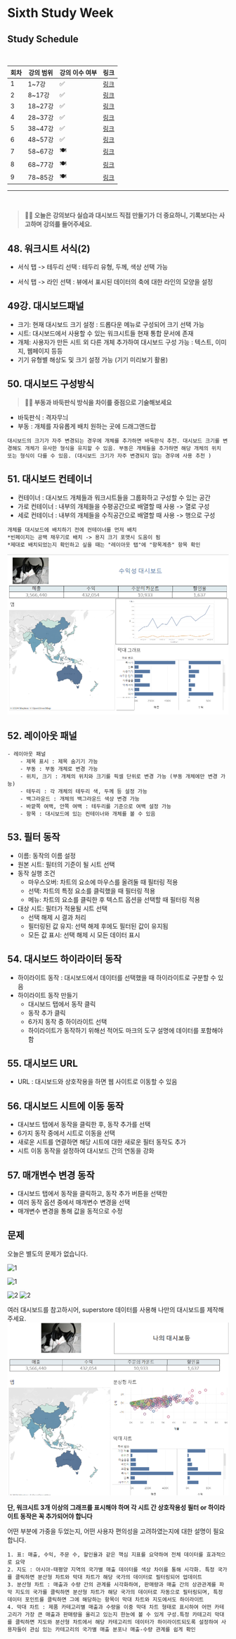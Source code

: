 # Sixth Study Week


## Study Schedule
<br>

| 회차 | 강의 범위   | 강의 이수 여부 | 링크                                                                                                     |
|------|-------------|----------------|--------------------------------------------------------------------------------------------------------|
| 1    | 1~7강       | ✅              | [링크](https://www.youtube.com/watch?v=AXkaUrJs-Ko&list=PL87tgIIryGsa5vdz6MsaOEF8PK-YqK3fz&index=84)    |
| 2    | 8~17강      | ✅              | [링크](https://www.youtube.com/watch?v=AXkaUrJs-Ko&list=PL87tgIIryGsa5vdz6MsaOEF8PK-YqK3fz&index=75)    |
| 3    | 18~27강     | ✅              | [링크](https://www.youtube.com/watch?v=AXkaUrJs-Ko&list=PL87tgIIryGsa5vdz6MsaOEF8PK-YqK3fz&index=65)    |
| 4    | 28~37강     | ✅              | [링크](https://www.youtube.com/watch?v=e6J0Ljd6h44&list=PL87tgIIryGsa5vdz6MsaOEF8PK-YqK3fz&index=55)    |
| 5    | 38~47강     | ✅              | [링크](https://www.youtube.com/watch?v=AXkaUrJs-Ko&list=PL87tgIIryGsa5vdz6MsaOEF8PK-YqK3fz&index=45)    |
| 6    | 48~57강     | ✅              | [링크](https://www.youtube.com/watch?v=AXkaUrJs-Ko&list=PL87tgIIryGsa5vdz6MsaOEF8PK-YqK3fz&index=35)    |
| 7    | 58~67강     | 🍽️             | [링크](https://www.youtube.com/watch?v=AXkaUrJs-Ko&list=PL87tgIIryGsa5vdz6MsaOEF8PK-YqK3fz&index=25)    |
| 8    | 68~77강     | 🍽️             | [링크](https://www.youtube.com/watch?v=AXkaUrJs-Ko&list=PL87tgIIryGsa5vdz6MsaOEF8PK-YqK3fz&index=15)    |
| 9    | 78~85강     | 🍽️             | [링크](https://www.youtube.com/watch?v=AXkaUrJs-Ko&list=PL87tgIIryGsa5vdz6MsaOEF8PK-YqK3fz&index=5)     |
---

<br/>
<!-- 여기까진 그대로 둬 주세요-->

> **🧞‍♀️ 오늘은 강의보다 실습과 대시보드 직접 만들기가 더 중요하니, 기록보다는 사고하며 강의를 들어주세요.**

## 48. 워크시트 서식(2)

- 서식 탭 -> 테두리 선택 : 테두리 유형, 두께, 색상 선택 가능

- 서식 탭 -> 라인 선택 : 뷰에서 표시된 데이터의 축에 대한 라인의 모양을 설정



## 49강. 대시보드패널

- 크기: 현재 대시보드 크기 설정 : 드롭다운 메뉴로 구성되어 크기 선택 가능
- 시트: 대시보드에서 사용할 수 있는 워크시트들 현재 통합 문서에 존재
- 개체: 사용자가 만든 시트 외 다른 개체 추가하여 대시보드 구성 가능 : 텍스트, 이미지, 웹페이지 등등
- 기기 유형별 해상도 및 크기 설정 가능 (기기 미리보기 활용)


## 50. 대시보드 구성방식

> **🧞‍♀️ 부동과 바둑판식 방식을 차이를 중점으로 기술해보세요**
- 바둑판식 : 격자무늬
- 부동 : 개체를 자유롭게 배치 원하는 곳에 드래그앤드랍
~~~
대시보드의 크기가 자주 변경되는 경우에 개체를 추가하면 바둑판식 추천. 대시보드 크기를 변경해도 개체가 유사한 형식을 유지할 수 있음. 부동은 개체들을 추가하면 해당 개체의 위치 또는 형식이 다를 수 있음. (대시보드 크기가 자주 변경되지 않는 경우에 사용 추천 )
~~~


## 51. 대시보드 컨테이너
- 컨테이너 : 대시보드 개체들과 워크시트들을 그룹화하고 구성할 수 있는 공간
- 가로 컨테이너 : 내부의 개체들을 수평공간으로 배열할 때 사용 -> 열로 구성
- 세로 컨테이너 : 내부의 개체들을 수직공간으로 배열할 때 사용 -> 행으로 구성
~~~
개체를 대시보드에 배치하기 전에 컨테이너를 먼저 배치
*빈페이지는 공백 채우기로 배치 -> 용지 크기 포맷시 도움이 됨
*제대로 배치되었는지 확인하고 싶을 때는 "레이아웃 탭"에 "항목계층" 항목 확인
~~~

![orderopen](../img/t6-1.png)

## 52. 레이아웃 패널
```
- 레이아웃 패널
    - 제목 표시 : 제목 숨기기 가능
    - 부동 : 부동 개체로 변경 가능
    - 위치, 크기 : 개체의 위치와 크기를 픽셀 단위로 변경 가능 (부동 개체에만 변경 가능)
    - 테두리 : 각 개체의 테두리 색, 두께 등 설정 가능
    - 백그라운드 : 개체의 백그라운드 색상 변경 가능
    - 바깥쪽 여백, 안쪽 여백 : 테두리를 기준으로 여백 설정 가능
    - 항목 : 대시보드에 있는 컨테이너와 개체를 볼 수 있음
```

## 53. 필터 동작

- 이름: 동작의 이름 설정
- 원본 시트: 필터의 기준이 될 시트 선택
- 동작 실행 조건
  - 마우스오버: 차트의 요소에 마우스를 올려둘 때 필터링 적용
  - 선택: 차트의 특정 요소를 클릭했을 때 필터링 적용
  - 메뉴: 차트의 요소를 클릭한 후 텍스트 옵션을 선택할 때 필터링 적용
- 대상 시트: 필터가 적용될 시트 선택
  - 선택 해제 시 결과 처리
  - 필터링된 값 유지: 선택 해제 후에도 필터된 값이 유지됨
  - 모든 값 표시: 선택 해제 시 모든 데이터 표시


## 54. 대시보드 하이라이터 동작

- 하이라이트 동작 : 대시보드에서 데이터를 선택했을 때 하이라이트로 구분할 수 있음
- 하이라이트 동작 만들기
  - 대시보드 탭에서 동작 클릭
  - 동작 추가 클릭
  - 6가지 동작 중 하이라이트 선택
  - 하이라이트가 동작하기 위해선 적어도 마크의 도구 설명에 데이터를 포함해야 함


## 55. 대시보드 URL

- URL : 대시보드와 상호작용을 하면 웹 사이트로 이동할 수 있음


## 56. 대시보드 시트에 이동 동작

- 대시보드 탭에서 동작을 클릭한 후, 동작 추가를 선택
- 6가지 동작 중에서 시트로 이동을 선택
- 새로운 시트를 연결하면 해당 시트에 대한 새로운 필터 동작도 추가
- 시트 이동 동작을 설정하여 대시보드 간의 연동을 강화

## 57. 매개변수 변경 동작

- 대시보드 탭에서 동작을 클릭하고, 동작 추가 버튼을 선택한
- 여러 동작 옵션 중에서 매개변수 변경을 선택
- 매개변수 변경을 통해 값을 동적으로 수정

## 문제

오늘은 별도의 문제가 없습니다. 

![1](../study/img/3rd%20study/1688556627184.png)

![1](../study/img/3rd%20study/Global%20SuperStore%20Dashboard.png)

![2](../study/img/3rd%20study/images.jpeg)
![2](../study/img/3rd%20study/maxresdefault.jpg)

여러 대시보드를 참고하시어, superstore 데이터를 사용해 나만의 대시보드를 제작해주세요.
![orderopen](../img/t6-2..png) 


**단, 워크시트 3개 이상의 그래프를 표시해야 하며 각 시트 간 상호작용성 필터 or 하이라이트 동작은 꼭 추가되어야 합니다**

어떤 부분에 가중을 두었는지, 어떤 사용자 편의성을 고려하였는지에 대한 설명이 필요합니다.
~~~
1. 표: 매출, 수익, 주문 수, 할인율과 같은 핵심 지표를 요약하여 전체 데이터를 효과적으로 요약
2. 지도 : 아시아-태평양 지역의 국가별 매출 데이터를 색상 차이를 통해 시각화. 특정 국가를 클릭하면 분산형 차트와 막대 차트가 해당 국가의 데이터로 필터링되어 업데이트
3. 분산형 차트 : 매출과 수량 간의 관계를 시각화하여, 판매량과 매출 간의 상관관계를 파악 지도의 국가를 클릭하면 분산형 차트가 해당 국가의 데이터로 자동으로 필터링되며, 특정 데이터 포인트를 클릭하면 그에 해당하는 항목이 막대 차트와 지도에서도 하이라이트
4. 막대 차트 : 제품 카테고리별 매출과 수량을 이중 막대 차트 형태로 표시하여 어떤 카테고리가 가장 큰 매출과 판매량을 올리고 있는지 한눈에 볼 수 있게 구성.특정 카테고리 막대를 클릭하면 지도와 분산형 차트에서 해당 카테고리의 데이터가 하이라이트되도록 설정하여 사용자들이 관심 있는 카테고리의 국가별 매출 분포나 매출-수량 관계를 쉽게 확인
~~~